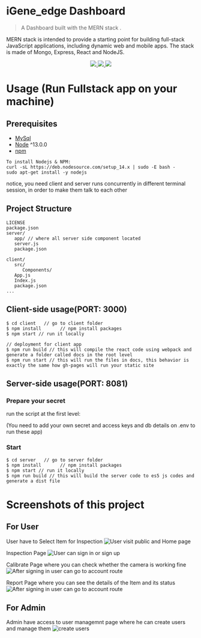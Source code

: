 # iGene_edge Dashboard
> A Dashboard built with the MERN stack .

MERN stack is intended to provide a starting point for building full-stack JavaScript applications, including dynamic web and mobile apps. The stack is made of Mongo, Express, React and NodeJS.
<p align="center">
   <a href="https://travis-ci.com/amazingandyyy/mern">
      <img src="https://travis-ci.com/amazingandyyy/mern.svg?branch=master" />
   </a>
   <a href="https://github.com/amazingandyyy/mern/blob/master/LICENSE">
      <img src="https://img.shields.io/badge/License-MIT-green.svg" />
   </a>
   <a href="https://circleci.com/gh/amazingandyyy/mern">
      <img src="https://circleci.com/gh/amazingandyyy/mern.svg?style=svg" />
   </a>
</p>

# Usage (Run Fullstack app on your machine)

## Prerequisites
- [MySql](https://github.com/mysql)
- [Node](https://nodejs.org/en/download/) ^13.0.0
- [npm](https://nodejs.org/en/download/package-manager/)

```
To install Nodejs & NPM:
curl -sL https://deb.nodesource.com/setup_14.x | sudo -E bash -
sudo apt-get install -y nodejs
```

notice, you need client and server runs concurrently in different terminal session, in order to make them talk to each other


## Project Structure
```terminal
LICENSE
package.json
server/
   app/ // where all server side component located
   server.js
   package.json

client/
   src/
      Components/
   App.js
   Index.js
   package.json
...
```

## Client-side usage(PORT: 3000)
```terminal
$ cd client   // go to client folder
$ npm install       // npm install packages
$ npm start // run it locally

// deployment for client app
$ npm run build // this will compile the react code using webpack and generate a folder called docs in the root level
$ npm run start // this will run the files in docs, this behavior is exactly the same how gh-pages will run your static site
```

## Server-side usage(PORT: 8081)

### Prepare your secret

run the script at the first level:

(You need to add your own secret and access keys and db details on .env to run these app)


### Start

```terminal
$ cd server   // go to server folder
$ npm install       // npm install packages
$ npm start // run it locally
$ npm run build // this will build the server code to es5 js codes and generate a dist file
```


# Screenshots of this project
## For User
User have to Select Item for Inspection
![User visit public and Home page]([https://www.linkpicture.com/q/Screenshot-from-2022-02-04-16-26-36.png](https://igenie365-my.sharepoint.com/:u:/r/personal/nishanth_kr_igenie_ai/_layouts/15/Doc.aspx?sourcedoc=%7B57d07c70-3a56-4f27-8764-8379624ddeb4%7D&action=embedview))

Inspection Page
![User can sign in or sign up](https://www.linkpicture.com/q/Screenshot-from-2022-02-04-16-27-19.png)

Calibrate Page where you can check whether the camera is working fine
![After signing in user can go to account route](https://www.linkpicture.com/q/Screenshot-from-2022-02-04-16-27-11-1.png)

Report Page where you can see the details of the Item and its status
![After signing in user can go to account route](https://www.linkpicture.com/q/Screenshot-from-2022-02-04-16-36-50.png)

## For Admin
Admin have access to user managemnt page where he can create users and manage them
![create users](https://www.linkpicture.com/q/Screenshot-from-2022-02-04-16-17-44.png)
